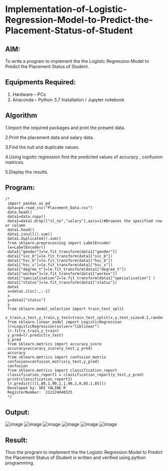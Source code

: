 # Implementation-of-Logistic-Regression-Model-to-Predict-the-Placement-Status-of-Student

## AIM:
To write a program to implement the the Logistic Regression Model to Predict the Placement Status of Student.

## Equipments Required:
1. Hardware – PCs
2. Anaconda – Python 3.7 Installation / Jupyter notebook

## Algorithm
 1.Import the required packages and print the present data.
 
 2.Print the placement data and salary data.
 
 3.Find the null and duplicate values.
 
 4.Using logistic regression find the predicted values of accuracy , confusion matrices.
 
 5.Display the results.

## Program:
```
/*
 import pandas as pd
 data=pd.read_csv("Placement_Data.csv")
 data.head()
 data1=data.copy()
 data1=data1.drop(["sl_no","salary"],axis=1)#Browses the specified row or column
 data1.head()
 data1.isnull().sum()
 data1.duplicated().sum()
 from sklearn.preprocessing import LabelEncoder
 le=LabelEncoder()
 data1["gender"]=le.fit_transform(data1["gender"])
 data1["ssc_b"]=le.fit_transform(data1["ssc_b"])
 data1["hsc_b"]=le.fit_transform(data1["hsc_b"])
 data1["hsc_s"]=le.fit_transform(data1["hsc_s"])
 data1["degree_t"]=le.fit_transform(data1["degree_t"])
 data1["workex"]=le.fit_transform(data1["workex"])
 data1["specialisation"]=le.fit_transform(data1["specialisation"] )     
 data1["status"]=le.fit_transform(data1["status"])       
 data1 
 x=data1.iloc[:,:-1]
 x
 y=data1["status"]
 y
 from sklearn.model_selection import train_test_split
 x_train,x_test,y_train,y_test=train_test_split(x,y,test_size=0.2,random_state=0)
 from sklearn.linear_model import LogisticRegression
 lr=LogisticRegression(solver="liblinear")
 lr.fit(x_train,y_train)
 y_pred=lr.predict(x_test)
 y_pred
 from sklearn.metrics import accuracy_score
 accuracy=accuracy_score(y_test,y_pred)
 accuracy
 from sklearn.metrics import confusion_matrix
 confusion=confusion_matrix(y_test,y_pred)
 confusion
 from sklearn.metrics import classification_report
 classification_report1 = classification_report(y_test,y_pred)
 print(classification_report1)
 lr.predict([[1,80,1,90,1,1,90,1,0,85,1,85]])
 Developed by: SRI YALINE R 
 RegisterNumber:  212224040325
 */
```

## Output:
![image](https://github.com/user-attachments/assets/f10e7e76-8329-4cca-abe0-3327172b17a1)
![image](https://github.com/user-attachments/assets/6e74ca82-b96b-48ec-ba1a-e25e459512f6)
![image](https://github.com/user-attachments/assets/37004e44-b436-4501-a127-4dc54310e3e9)
![image](https://github.com/user-attachments/assets/e98f5205-308e-4055-81c4-0e71c4dda0ed)
![image](https://github.com/user-attachments/assets/70e84cee-ec61-4ed2-a3cb-e6f1dc7cc119)
![image](https://github.com/user-attachments/assets/824f9c48-8dca-40f7-b878-2b0a2e81a4da)


## Result:
Thus the program to implement the the Logistic Regression Model to Predict the Placement Status of Student is written and verified using python programming.
